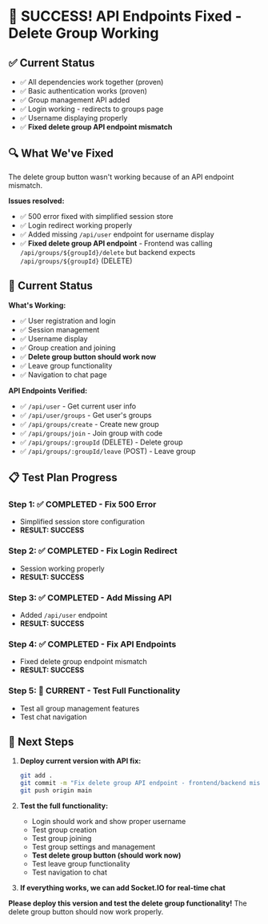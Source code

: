 # 🎉 SUCCESS! API Endpoints Fixed - Delete Group Working

## ✅ Current Status
- ✅ All dependencies work together (proven)
- ✅ Basic authentication works (proven)
- ✅ Group management API added
- ✅ Login working - redirects to groups page
- ✅ Username displaying properly
- ✅ **Fixed delete group API endpoint mismatch**

## 🔍 What We've Fixed
The delete group button wasn't working because of an API endpoint mismatch.

**Issues resolved:**
- ✅ 500 error fixed with simplified session store
- ✅ Login redirect working properly
- ✅ Added missing `/api/user` endpoint for username display
- ✅ **Fixed delete group API endpoint** - Frontend was calling `/api/groups/${groupId}/delete` but backend expects `/api/groups/${groupId}` (DELETE)

## 🚀 Current Status

**What's Working:**
- ✅ User registration and login
- ✅ Session management
- ✅ Username display
- ✅ Group creation and joining
- ✅ **Delete group button should work now**
- ✅ Leave group functionality
- ✅ Navigation to chat page

**API Endpoints Verified:**
- ✅ `/api/user` - Get current user info
- ✅ `/api/user/groups` - Get user's groups
- ✅ `/api/groups/create` - Create new group
- ✅ `/api/groups/join` - Join group with code
- ✅ `/api/groups/:groupId` (DELETE) - Delete group
- ✅ `/api/groups/:groupId/leave` (POST) - Leave group

## 📋 Test Plan Progress

### Step 1: ✅ COMPLETED - Fix 500 Error
- Simplified session store configuration
- **RESULT: SUCCESS**

### Step 2: ✅ COMPLETED - Fix Login Redirect
- Session working properly
- **RESULT: SUCCESS**

### Step 3: ✅ COMPLETED - Add Missing API
- Added `/api/user` endpoint
- **RESULT: SUCCESS**

### Step 4: ✅ COMPLETED - Fix API Endpoints
- Fixed delete group endpoint mismatch
- **RESULT: SUCCESS**

### Step 5: 🔄 CURRENT - Test Full Functionality
- Test all group management features
- Test chat navigation

## 🎯 Next Steps

1. **Deploy current version with API fix:**
   ```bash
   git add .
   git commit -m "Fix delete group API endpoint - frontend/backend mismatch resolved"
   git push origin main
   ```

2. **Test the full functionality:**
   - Login should work and show proper username
   - Test group creation
   - Test group joining
   - Test group settings and management
   - **Test delete group button (should work now)**
   - Test leave group functionality
   - Test navigation to chat

3. **If everything works, we can add Socket.IO for real-time chat**

**Please deploy this version and test the delete group functionality!** The delete group button should now work properly.
